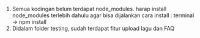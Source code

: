 1. Semua kodingan belum terdapat node_modules.
harap install node_modules terlebih dahulu agar bisa dijalankan
cara install :
terminal -> npm install
2. Didalam folder testing, sudah terdapat fitur upload lagu dan FAQ
